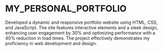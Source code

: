 # MY_PERSONAL_PORTFOLIO
Developed a dynamic and responsive portfolio website using HTML, CSS, and JavaScript. The site features interactive elements and a sleek design, enhancing user engagement by 30% and optimizing performance with a 40% reduction in load times. The project effectively demonstrates my proficiency in web development and design.
